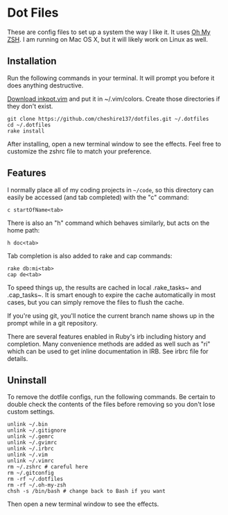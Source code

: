 # Dot Files

These are config files to set up a system the way I like it. It uses [Oh My ZSH](https://github.com/robbyrussell/oh-my-zsh). I am running on Mac OS X, but it will likely work on Linux as well.

## Installation

Run the following commands in your terminal. It will prompt you before it does anything destructive.

[Download inkpot.vim](http://www.vim.org/scripts/script.php?script_id=1143) and put it in ~/.vim/colors. Create those directories if they don't exist.

```terminal
git clone https://github.com/cheshire137/dotfiles.git ~/.dotfiles
cd ~/.dotfiles
rake install
```

After installing, open a new terminal window to see the effects. Feel free to customize the zshrc file to match your preference.

## Features

I normally place all of my coding projects in `~/code`, so this directory can easily be accessed (and tab completed) with the "c" command:

```terminal
c startOfName<tab>
```

There is also an "h" command which behaves similarly, but acts on the home path:

```terminal
h doc<tab>
```

Tab completion is also added to rake and cap commands:

```terminal
rake db:mi<tab>
cap de<tab>
```

To speed things up, the results are cached in local .rake_tasks~ and .cap_tasks~. It is smart enough to expire the cache automatically in most cases, but you can simply remove the files to flush the cache.

If you're using git, you'll notice the current branch name shows up in the prompt while in a git repository.

There are several features enabled in Ruby's irb including history and completion. Many convenience methods are added as well such as "ri" which can be used to get inline documentation in IRB. See irbrc file for details.

## Uninstall

To remove the dotfile configs, run the following commands. Be certain to double check the contents of the files before removing so you don't lose custom settings.

```terminal
unlink ~/.bin
unlink ~/.gitignore
unlink ~/.gemrc
unlink ~/.gvimrc
unlink ~/.irbrc
unlink ~/.vim
unlink ~/.vimrc
rm ~/.zshrc # careful here
rm ~/.gitconfig
rm -rf ~/.dotfiles
rm -rf ~/.oh-my-zsh
chsh -s /bin/bash # change back to Bash if you want
```

Then open a new terminal window to see the effects.
